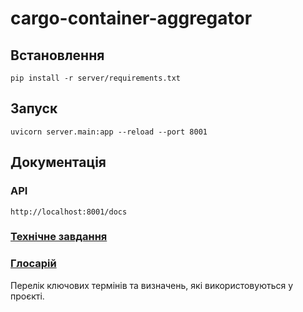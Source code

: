 # cargo-container-aggregator

## Встановлення
```
pip install -r server/requirements.txt
```

## Запуск
```
uvicorn server.main:app --reload --port 8001
```

## Документація 

### API
```
http://localhost:8001/docs
```

### [Технічне завдання](docs/technical-task.md)

### [Глосарій](docs/glossary.md)
Перелік ключових термінів та визначень, які використовуються у проєкті.
